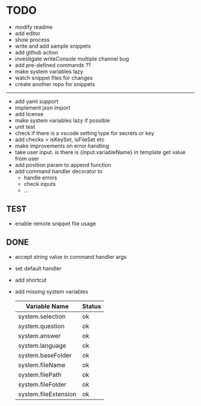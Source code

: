 # TODO
* modify readme
* add editor
* show process
* write and add sample snippets
* add github action
* investigate writeConsole multiple channel bug
* add pre-defined commands ??
* make system variables lazy
* watch snippet files for changes
* create another repo for snippets

------  
* add yaml support
* implement json import
* add license
* make system variables lazy if possible
* unit test
* check if there is a vscode setting type for secrets or key
* add checks > isKeySet, isFileSet etc
* make improvements on error handling
* take user input. is there is {input.variableName} in template get value from user
* add position param to append function
* add command handler decorator to
  * handle errors
  * check inputs
  * ...
 
## TEST
* enable remote snippet file usage


## DONE
* accept string value in command handler args
* set default handler
* add shortcut
* add missing system variables

   | Variable Name        | Status |
   | -------------------- | ------ |
   | system.selection     | ok     |
   | system.question      | ok     |
   | system.answer        | ok     |
   | system.language      | ok     |
   | system.baseFolder    | ok     |
   | system.fileName      | ok     |
   | system.filePath      | ok     |
   | system.fileFolder    | ok     |
   | system.fileExtension | ok     |